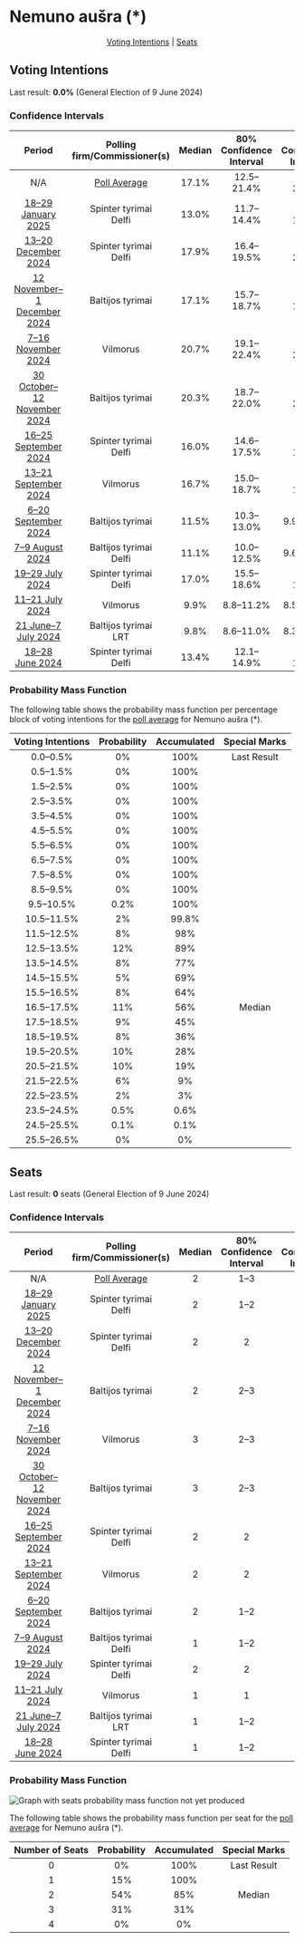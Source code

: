 # Nemuno aušra (*)

<p align="center"><a href="#voting-intentions">Voting Intentions</a> | <a href="#seats">Seats</a></p>

## Voting Intentions

Last result: **0.0%** (General Election of 9 June 2024)

### Confidence Intervals

| Period     | Polling firm/Commissioner(s) | Median | 80% Confidence Interval | 90% Confidence Interval | 95% Confidence Interval | 99% Confidence Interval |
|:----------:|:----------------:|:-----------:|:-----------------------:|:-----------------------:|:-----------------------:|:-----------------------:|
| N/A | [Poll Average](average.html) | 17.1% | 12.5–21.4% | 12.0–22.1% | 11.6–22.6% | 10.8–23.6% |
| [18–29 January 2025](2025-01-29-Spintertyrimai.html) | Spinter tyrimai <br> Delfi | 13.0% | 11.7–14.4% | 11.4–14.8% | 11.1–15.2% | 10.5–15.9% |
| [13–20 December 2024](2024-12-20-Spintertyrimai.html) | Spinter tyrimai <br> Delfi | 17.9% | 16.4–19.5% | 16.0–20.0% | 15.7–20.4% | 15.0–21.2% |
| [12 November–1 December 2024](2024-12-01-Baltijostyrimai.html) | Baltijos tyrimai | 17.1% | 15.7–18.7% | 15.2–19.1% | 14.9–19.5% | 14.2–20.3% |
| [7–16 November 2024](2024-11-16-Vilmorus.html) | Vilmorus | 20.7% | 19.1–22.4% | 18.7–22.9% | 18.3–23.3% | 17.6–24.2% |
| [30 October–12 November 2024](2024-11-12-Baltijostyrimai.html) | Baltijos tyrimai | 20.3% | 18.7–22.0% | 18.3–22.5% | 17.9–22.9% | 17.2–23.7% |
| [16–25 September 2024](2024-09-25-Spintertyrimai.html) | Spinter tyrimai <br> Delfi | 16.0% | 14.6–17.5% | 14.2–18.0% | 13.8–18.4% | 13.2–19.1% |
| [13–21 September 2024](2024-09-21-Vilmorus.html) | Vilmorus | 16.7% | 15.0–18.7% | 14.6–19.2% | 14.1–19.7% | 13.4–20.7% |
| [6–20 September 2024](2024-09-20-Baltijostyrimai.html) | Baltijos tyrimai | 11.5% | 10.3–13.0% | 9.9–13.4% | 9.6–13.8% | 9.0–14.5% |
| [7–9 August 2024](2024-08-09-Baltijostyrimai.html) | Baltijos tyrimai <br> Delfi | 11.1% | 10.0–12.5% | 9.6–12.9% | 9.3–13.2% | 8.8–13.9% |
| [19–29 July 2024](2024-07-29-Spintertyrimai.html) | Spinter tyrimai <br> Delfi | 17.0% | 15.5–18.6% | 15.1–19.0% | 14.8–19.4% | 14.1–20.2% |
| [11–21 July 2024](2024-07-21-Vilmorus.html) | Vilmorus | 9.9% | 8.8–11.2% | 8.5–11.6% | 8.2–11.9% | 7.7–12.6% |
| [21 June–7 July 2024](2024-07-07-Baltijostyrimai.html) | Baltijos tyrimai <br> LRT | 9.8% | 8.6–11.0% | 8.3–11.4% | 8.1–11.8% | 7.6–12.4% |
| [18–28 June 2024](2024-06-28-Spintertyrimai.html) | Spinter tyrimai <br> Delfi | 13.4% | 12.1–14.9% | 11.8–15.3% | 11.5–15.7% | 10.9–16.4% |

### Probability Mass Function

The following table shows the probability mass function per percentage block of voting intentions for the [poll average](average.html) for Nemuno aušra (*).

| Voting Intentions | Probability | Accumulated | Special Marks |
|:-----------------:|:-----------:|:-----------:|:-------------:|
| 0.0–0.5% | 0% | 100% | Last Result |
| 0.5–1.5% | 0% | 100% |  |
| 1.5–2.5% | 0% | 100% |  |
| 2.5–3.5% | 0% | 100% |  |
| 3.5–4.5% | 0% | 100% |  |
| 4.5–5.5% | 0% | 100% |  |
| 5.5–6.5% | 0% | 100% |  |
| 6.5–7.5% | 0% | 100% |  |
| 7.5–8.5% | 0% | 100% |  |
| 8.5–9.5% | 0% | 100% |  |
| 9.5–10.5% | 0.2% | 100% |  |
| 10.5–11.5% | 2% | 99.8% |  |
| 11.5–12.5% | 8% | 98% |  |
| 12.5–13.5% | 12% | 89% |  |
| 13.5–14.5% | 8% | 77% |  |
| 14.5–15.5% | 5% | 69% |  |
| 15.5–16.5% | 8% | 64% |  |
| 16.5–17.5% | 11% | 56% | Median |
| 17.5–18.5% | 9% | 45% |  |
| 18.5–19.5% | 8% | 36% |  |
| 19.5–20.5% | 10% | 28% |  |
| 20.5–21.5% | 10% | 19% |  |
| 21.5–22.5% | 6% | 9% |  |
| 22.5–23.5% | 2% | 3% |  |
| 23.5–24.5% | 0.5% | 0.6% |  |
| 24.5–25.5% | 0.1% | 0.1% |  |
| 25.5–26.5% | 0% | 0% |  |


## Seats

Last result: **0** seats (General Election of 9 June 2024)

### Confidence Intervals

| Period     | Polling firm/Commissioner(s) | Median | 80% Confidence Interval | 90% Confidence Interval | 95% Confidence Interval | 99% Confidence Interval |
|:----------:|:----------------:|:------:|:-----------------------:|:-----------------------:|:-----------------------:|:-----------------------:|
| N/A | [Poll Average](average.html) | 2 | 1–3 | 1–3 | 1–3 | 1–3 |
| [18–29 January 2025](2025-01-29-Spintertyrimai.html) | Spinter tyrimai <br> Delfi | 2 | 1–2 | 1–2 | 1–2 | 1–2 |
| [13–20 December 2024](2024-12-20-Spintertyrimai.html) | Spinter tyrimai <br> Delfi | 2 | 2 | 2 | 2 | 2–3 |
| [12 November–1 December 2024](2024-12-01-Baltijostyrimai.html) | Baltijos tyrimai | 2 | 2–3 | 2–3 | 2–3 | 2–3 |
| [7–16 November 2024](2024-11-16-Vilmorus.html) | Vilmorus | 3 | 2–3 | 2–3 | 2–3 | 2–3 |
| [30 October–12 November 2024](2024-11-12-Baltijostyrimai.html) | Baltijos tyrimai | 3 | 2–3 | 2–3 | 2–3 | 2–3 |
| [16–25 September 2024](2024-09-25-Spintertyrimai.html) | Spinter tyrimai <br> Delfi | 2 | 2 | 2 | 2 | 2 |
| [13–21 September 2024](2024-09-21-Vilmorus.html) | Vilmorus | 2 | 2 | 2–3 | 2–3 | 2–3 |
| [6–20 September 2024](2024-09-20-Baltijostyrimai.html) | Baltijos tyrimai | 2 | 1–2 | 1–2 | 1–2 | 1–2 |
| [7–9 August 2024](2024-08-09-Baltijostyrimai.html) | Baltijos tyrimai <br> Delfi | 1 | 1–2 | 1–2 | 1–2 | 1–2 |
| [19–29 July 2024](2024-07-29-Spintertyrimai.html) | Spinter tyrimai <br> Delfi | 2 | 2 | 2 | 2 | 2 |
| [11–21 July 2024](2024-07-21-Vilmorus.html) | Vilmorus | 1 | 1 | 1–2 | 1–2 | 1–2 |
| [21 June–7 July 2024](2024-07-07-Baltijostyrimai.html) | Baltijos tyrimai <br> LRT | 1 | 1–2 | 1–2 | 1–2 | 1–2 |
| [18–28 June 2024](2024-06-28-Spintertyrimai.html) | Spinter tyrimai <br> Delfi | 1 | 1–2 | 1–2 | 1–2 | 1–2 |

### Probability Mass Function

![Graph with seats probability mass function not yet produced](average-seats-pmf-nemunoaušra.png "Seats Probability Mass Function")

The following table shows the probability mass function per seat for the [poll average](average.html) for Nemuno aušra (*).

| Number of Seats | Probability | Accumulated | Special Marks |
|:---------------:|:-----------:|:-----------:|:-------------:|
| 0 | 0% | 100% | Last Result |
| 1 | 15% | 100% |  |
| 2 | 54% | 85% | Median |
| 3 | 31% | 31% |  |
| 4 | 0% | 0% |  |


